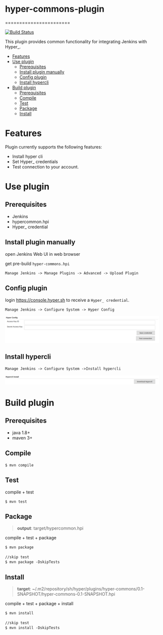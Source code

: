 # hyper-commons-plugin
=======================

[![Build Status](https://travis-ci.org/jenkinsci/hyper-commons-plugin.svg?branch=master)](https://travis-ci.org/jenkinsci/hyper-commons-plugin)

This plugin provides common functionality for integrating Jenkins with Hyper_.

<!-- TOC depthFrom:1 depthTo:6 withLinks:1 updateOnSave:1 orderedList:0 -->

- [Features](#features)
- [Use plugin](#use-plugin)
	- [Prerequisites](#prerequisites)
	- [Install plugin manually](#install-plugin-by-manually)
	- [Config plugin](#config-plugin)
	- [Install hypercli](#install-hypercli)
- [Build plugin](#build-plugin)
	- [Prerequisites](#prerequisites)
	- [Compile](#compile)
	- [Test](#test)
	- [Package](#package)
	- [Install](#install)

<!-- /TOC -->

# Features
Plugin currently supports the following features:

- Install hyper cli
- Set Hyper_ credentials
- Test connection to your account.


# Use plugin

## Prerequisites

- Jenkins
- hypercommon.hpi
- Hyper_ credential

## Install plugin manually

open Jenkins Web UI in web browser

get pre-build `hyper-commons.hpi`

```
Manage Jenkins -> Manage Plugins -> Advanced -> Upload Plugin
```

## Config plugin

login https://console.hyper.sh to receive a `Hyper_ credential`.

```
Manage Jenkins -> Configure System -> Hyper Config
```
![](images/config-plugin.PNG)

## Install hypercli

```
Manage Jenkins -> Configure System ->Install hypercli
```

![](images/install-hypercli.PNG)


# Build plugin

## Prerequisites

- java 1.8+
- maven 3+

## Compile
```
$ mvn compile
```

## Test

compile + test

```
$ mvn test
```

## Package

> **output**: target/hypercommon.hpi

compile + test + package

```
$ mvn package

//skip test
$ mvn package -DskipTests
```

## Install

> **target**: ~/.m2/repository/sh/hyper/plugins/hyper-commons/0.1-SNAPSHOT/hyper-commons-0.1-SNAPSHOT.hpi

compile + test + package + install

```
$ mvn install

//skip test
$ mvn install -DskipTests
